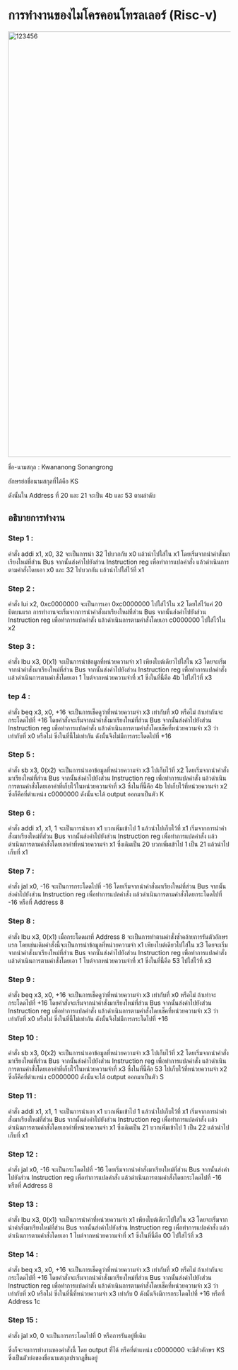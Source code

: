 # การทำงานของไมโครคอนโทรลเลอร์ (Risc-v)
<img width="960" alt="123456" src="https://user-images.githubusercontent.com/98943450/160292499-84b3ab70-c881-4025-9daa-42d58a6f9412.png">


ชื่อ-นามสกุล : Kwananong Sonangrong 

อักษรย่อชื่อนามสกุลที่ได้คือ KS

ดังนั้นใน Address ที่ 20 และ 21 จะเป็น 4b และ 53 ตามลำดับ

## อธิบายการทำงาน
### Step 1 :
คำสั่ง addi x1, x0, 32 จะเป็นการนำ 32 ไปบวกกับ x0 แล้วนำไปใส่ใน x1 โดยเริ่มจากนำคำสั่งมาเรียงใหม่ที่ส่วน Bus จากนั้นส่งคำไปยังส่วน Instruction reg เพื่อทำการแปลคำสั่ง แล้วดำเนินการตามคำสั่งโดยเอา x0 และ 32 ไปบวกกัน แล้วนำไปใส่ไว้ที่ x1 

### Step 2 : 
คำสั่ง lui x2, 0xc0000000 จะเป็นการเอา 0xc0000000 ไปใส่ไว้ใน x2 โดยใส่ไว้แค่ 20 บิตบนแรก การทำงานจะเริ่มจากการนำคำสั่งมาเรียงใหม่ที่ส่วน Bus จากนั้นส่งคำไปยังส่วน Instruction reg เพื่อทำการแปลคำสั่ง แล้วดำเนินการตามคำสั่งโดยเอา c0000000 ไปใส่ไว้ใน x2

### Step 3 : 
คำสั่ง lbu x3, 0(x1) จะเป็นการนำข้อมูลที่หน่วยความจำ x1 เพียงไบต์เดียวไปใส่ใน x3 โดยจะเริ่มจากนำคำสั่งมาเรียงใหม่ที่ส่วน Bus จากนั้นส่งคำไปยังส่วน Instruction reg เพื่อทำการแปลคำสั่ง แล้วดำเนินการตามคำสั่งโดยเอา 1 ไบต์จากหน่วยความจำที่  x1  ซึ่งในที่นี้คือ 4b ไปใส่ไว้ที่ x3

### tep 4 : 
คำสั่ง beq x3, x0, +16  จะเป็นการเช็คดูว่าที่หน่วยความจำ x3 เท่ากับที่ x0 หรือไม่ ถ้าเท่ากันจะกระโดดไปที่ +16 โดยคำสั่งจะเริ่มจากนำคำสั่งมาเรียงใหม่ที่ส่วน Bus จากนั้นส่งคำไปยังส่วน Instruction reg เพื่อทำการแปลคำสั่ง แล้วดำเนินการตามคำสั่งโดยเช็คที่หน่วยความจำ x3 ว่าเท่ากับที่ x0 หรือไม่ ซึ่งในที่นี้ไม่เท่ากัน ดังนั้นจึงไม่มีการกระโดดไปที่ +16

### Step 5 :
คำสั่ง sb x3, 0(x2) จะเป็นการนำเอาข้อมูลที่หน่วยความจำ x3 ไปเก็บไว้ที่ x2 โดยเริ่มจากนำคำสั่งมาเรียงใหม่ที่ส่วน Bus จากนั้นส่งคำไปยังส่วน Instruction reg เพื่อทำการแปลคำสั่ง แล้วดำเนินการตามคำสั่งโดยเอาค่าที่เก็บไว้ในหน่วยความจำที่ x3 ซึ่งในที่นี้คือ 4b ไปเก็บไว้ที่หน่วยความจำ x2 ซึ่งก็คือที่ตำแหน่ง c0000000 ดังนั้นจะได้ output ออกมาเป็นตัว K 

### Step 6 : 
คำสั่ง addi x1, x1, 1 จะเป็นการนำเอา x1 บวกเพิ่มเข้าไป 1 แล้วนำไปเก็บไว้ที่ x1 เริ่มจากการนำคำสั่งมาเรียงใหม่ที่ส่วน Bus จากนั้นส่งคำไปยังส่วน Instruction reg เพื่อทำการแปลคำสั่ง แล้วดำเนินการตามคำสั่งโดยเอาค่าที่หน่วยความจำ x1 ซึ่งเดิมเป็น 20 บวกเพิ่มเข้าไป 1 เป็น 21 แล้วนำไปเก็บที่ x1

### Step 7 : 
คำสั่ง jal x0, -16 จะเป็นการกระโดดไปที่ -16 โดยเริ่มจากนำคำสั่งมาเรียงใหม่ที่ส่วน Bus จากนั้นส่งคำไปยังส่วน Instruction reg เพื่อทำการแปลคำสั่ง แล้วดำเนินการตามคำสั่งโดยกระโดดไปที่ -16 หรือที่ Address 8

### Step 8 : 
คำสั่ง lbu x3, 0(x1) เมื่อกระโดดมาที่ Address 8 จะเป็นการทำตามคำสั่งซ้ำคล้ายการรันตัวอักษรแรก โดยเช่นเดิมคำสั่งนี้จะเป็นการนำข้อมูลที่หน่วยความจำ x1 เพียงไบต์เดียวไปใส่ใน x3 โดยจะเริ่มจากนำคำสั่งมาเรียงใหม่ที่ส่วน Bus จากนั้นส่งคำไปยังส่วน Instruction reg เพื่อทำการแปลคำสั่ง แล้วดำเนินการตามคำสั่งโดยเอา 1 ไบต์จากหน่วยความจำที่  x1  ซึ่งในที่นี้คือ 53 ไปใส่ไว้ที่ x3

### Step 9 : 
คำสั่ง beq x3, x0, +16  จะเป็นการเช็คดูว่าที่หน่วยความจำ x3 เท่ากับที่ x0 หรือไม่ ถ้าเท่าจะกระโดดไปที่ +16 โดยคำสั่งจะเริ่มจากนำคำสั่งมาเรียงใหม่ที่ส่วน Bus จากนั้นส่งคำไปยังส่วน Instruction reg เพื่อทำการแปลคำสั่ง แล้วดำเนินการตามคำสั่งโดยเช็คที่หน่วยความจำ x3 ว่าเท่ากับที่ x0 หรือไม่ ซึ่งในที่นี้ไม่เท่ากัน ดังนั้นจึงไม่มีการกระโดไปที่ +16

### Step 10 :
คำสั่ง sb x3, 0(x2) จะเป็นการนำเอาข้อมูลที่หน่วยความจำ x3 ไปเก็บไว้ที่ x2 โดยเริ่มจากนำคำสั่งมาเรียงใหม่ที่ส่วน Bus จากนั้นส่งคำไปยังส่วน Instruction reg เพื่อทำการแปลคำสั่ง แล้วดำเนินการตามคำสั่งโดยเอาค่าที่เก็บไว้ในหน่วยความจำที่ x3 ซึ่งในที่นี้คือ 53 ไปเก็บไว้ที่หน่วยความจำ x2 ซึ่งก็คือที่ตำแหน่ง c0000000 ดังนั้นจะได้ output ออกมาเป็นตัว S

### Step 11 : 
คำสั่ง addi x1, x1, 1 จะเป็นการนำเอา x1 บวกเพิ่มเข้าไป 1 แล้วนำไปเก็บไว้ที่ x1 เริ่มจากการนำคำสั่งมาเรียงใหม่ที่ส่วน Bus จากนั้นส่งคำไปยังส่วน Instruction reg เพื่อทำการแปลคำสั่ง แล้วดำเนินการตามคำสั่งโดยเอาค่าที่หน่วยความจำ x1 ซึ่งเดิมเป็น 21 บวกเพิ่มเข้าไป 1 เป็น 22 แล้วนำไปเก็บที่ x1

### Step 12 : 
คำสั่ง jal x0, -16 จะเป็นกระโดดไปที่ -16 โดยเริ่มจากนำคำสั่งมาเรียงใหม่ที่ส่วน Bus จากนั้นส่งคำไปยังส่วน Instruction reg เพื่อทำการแปลคำสั่ง แล้วดำเนินการตามคำสั่งโดยกระโดดไปที่ -16 หรือที่ Address 8

### Step 13 : 
คำสั่ง lbu x3, 0(x1) จะเป็นการนำค่าที่หน่วยความจำ x1 เพียงไบต์เดียวไปใส่ใน x3 โดยจะเริ่มจากนำคำสั่งมาเรียงใหม่ที่ส่วน Bus จากนั้นส่งคำไปยังส่วน Instruction reg เพื่อทำการแปลคำสั่ง แล้วดำเนินการตามคำสั่งโดยเอา 1 ไบต์จากหน่วยความจำที่  x1  ซึ่งในที่นี้คือ 00 ไปใส่ไว้ที่ x3

### Step 14 : 
คำสั่ง beq x3, x0, +16  จะเป็นการเช็คดูว่าที่หน่วยความจำ x3 เท่ากับที่ x0 หรือไม่ ถ้าเท่ากันจะกระโดดไปที่ +16 โดยคำสั่งจะเริ่มจากนำคำสั่งมาเรียงใหม่ที่ส่วน Bus จากนั้นส่งคำไปยังส่วน Instruction reg เพื่อทำการแปลคำสั่ง แล้วดำเนินการตามคำสั่งโดยเช็คที่หน่วยความจำ x3 ว่าเท่ากับที่ x0 หรือไม่ ซึ่งในที่นี้ที่หน่วยความจำ x3 เท่ากับ 0 ดังนั้นจึงมีการกระโดดไปที่ +16 หรือที่ Address 1c 

### Step 15 : 
คำสั่ง jal x0, 0 จะเป็นการกระโดดไปที่ 0 หรือการรันอยู่ที่เดิม 



ซึ่งก็จะจบการทำงานของคำสั่งนี้ โดย output ที่ได้ หรือที่ตำแหน่ง c0000000 จะมีตัวอักษร KS ซึ่งเป็นตัวย่อของชื่อนามสกุลปรากฎขึ้นอยู่
